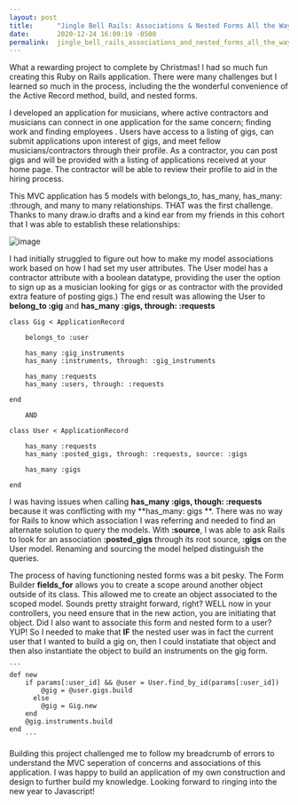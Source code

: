 ```yaml
---
layout: post
title:      "Jingle Bell Rails: Associations & Nested Forms All the Way"
date:       2020-12-24 16:09:19 -0500
permalink:  jingle_bell_rails_associations_and_nested_forms_all_the_way
---
```



What a rewarding project to complete by Christmas! I had so much fun creating this Ruby on Rails application. There were many challenges but I learned so much in the process, including the the wonderful convenience of the Active Record method, build, and nested forms. 

I developed an application for musicians, where active contractors and musicians can connect in one application for the same concern; finding work and finding employees . Users have access to a listing of gigs, can submit applications upon interest of gigs, and meet fellow musicians/contractors through their profile. As a contractor, you can post gigs and will be provided with a listing of applications received at your home page. The contractor will be able to review their profile to aid in the hiring process.

This MVC application has 5 models with belongs_to, has_many, has_many: :through, and many to many relationships. THAT was the first challenge. Thanks to many draw.io drafts and a kind ear from my friends in this cohort that I was able to establish these relationships: 

![image](https://imgur.com/5enANuI)


I had initially struggled to figure out how to make my model associations work based on how I had set my user attributes. The User model has a contractor attribute with a boolean datatype, providing the user the option to sign up as a musician looking for gigs or as contractor with the provided extra feature of posting gigs.) The end result was allowing the User to **belong_to :gig** and **has_many :gigs, through: :requests**

```
class Gig < ApplicationRecord
    
    belongs_to :user
    
    has_many :gig_instruments
    has_many :instruments, through: :gig_instruments

    has_many :requests
    has_many :users, through: :requests
    
end
```
		
		AND
		
```
class User < ApplicationRecord
   
    has_many :requests
    has_many :posted_gigs, through: :requests, source: :gigs
    
    has_many :gigs

end
```


I was having issues when calling **has_many :gigs, though: :requests** because it was conflicting with my 
		**has_many: gigs **. There was no way for Rails to know which association I was referring and needed to find an alternate solution to query the models.  With **:source**, I was able to ask Rails to look for an association **:posted_gigs** through its root source, **:gigs** on the User model. Renaming and sourcing the model helped distinguish the queries.
		
The process of having functioning nested forms was a bit pesky. The Form Builder **fields_for** allows you to create a scope around another object outside of its class.  This allowed me to create an object associated to the scoped model. Sounds pretty straight forward, right? WELL now in your controllers, you need ensure that in the new action, you are initiating that object. Did I also want to associate this form and nested form to a user? YUP! So I needed to make that **IF** the nested user was in fact the current user that I wanted to build a gig on, then I could instatiate that object and then also instantiate the object to build an instruments on the gig form.


	```   
	def new
        if params[:user_id] && @user = User.find_by_id(params[:user_id])
            @gig = @user.gigs.build
          else
            @gig = Gig.new
        end
        @gig.instruments.build
    end
		```
		
	


Building this project challenged me to follow my breadcrumb of errors to understand the MVC seperation of concerns and associations of this application. I was happy to build an application of my own construction and design to further build my knowledge. Looking forward to ringing into the new year to Javascript!
		

	
	
	
		
		




